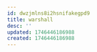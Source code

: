 ```yaml
---
id: dwzjmlns8i2hsnifakegpd9
title: warshall
desc: ''
updated: 1746446186988
created: 1746446186988
---
```

